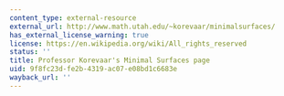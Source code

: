 ```yaml
---
content_type: external-resource
external_url: http://www.math.utah.edu/~korevaar/minimalsurfaces/
has_external_license_warning: true
license: https://en.wikipedia.org/wiki/All_rights_reserved
status: ''
title: Professor Korevaar's Minimal Surfaces page
uid: 9f8fc23d-fe2b-4319-ac07-e08bd1c6683e
wayback_url: ''
---
```

